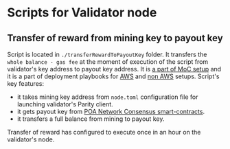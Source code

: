 # Scripts for Validator node

## Transfer of reward from mining key to payout key

Script is located in `./transferRewardToPayoutKey` folder. 
It transfers the `whole balance - gas fee` at the moment of execution of the script from validator's key address to payout key address. It is [a part of MoC setup](https://github.com/poanetwork/wiki/wiki/Master-of-Ceremony-Setup#repository-with-scripts-for-validator-node) and it is a part of deployment playbooks for [AWS](https://github.com/poanetwork/wiki/wiki/Validator-Node-on-AWS) and [non AWS](https://github.com/poanetwork/wiki/wiki/Validator-Node-Non-AWS) setups.
Script's key features:
- it takes mining key address from `node.toml` configuration file for launching validator's Parity client.
- it gets payout key from [POA Network Consensus smart-contracts](https://github.com/poanetwork/poa-network-consensus-contracts).
- it transfers a full balance from mining to payout key.

Transfer of reward has configured to execute once in an hour on the validator's node.